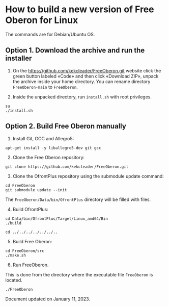 # How to build a new version of Free Oberon for Linux

The commands are for Debian/Ubuntu OS.

## Option 1. Download the archive and run the installer

1. On the https://github.com/kekcleader/FreeOberon.git website
   click the green button labeled «Code» and then click «Download ZIP»,
   unpack the archive inside your home directory.
   You can rename directory `FreeOberon-main` to `FreeOberon`.

2. Inside the unpacked directory, run `install.sh` with root privileges.

```
su
./install.sh
```

## Option 2. Build Free Oberon manually

1. Install Git, GCC and Allegro5:
```
apt-get install -y liballegro5-dev git gcc
```

2. Clone the Free Oberon repository:
```
git clone https://github.com/kekcleader/FreeOberon.git
```

3. Clone the OfrontPlus repository using the submodule update command:

```
cd FreeOberon
git submodule update --init
```

The `FreeOberon/Data/bin/OfrontPlus` directory will be filled with files.

4. Build OfrontPlus:

```
cd Data/bin/OfrontPlus/Target/Linux_amd64/Bin
./build

cd ../../../../../../..
```

5. Build Free Oberon:

```
cd FreeOberon/src
./make.sh
```

6. Run FreeOberon.

This is done from the directory where the executable file `FreeOberon` is located.
```
./FreeOberon
```

Document updated on January 11, 2023.
